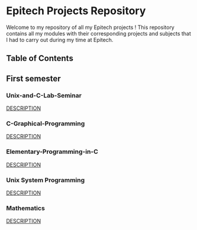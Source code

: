 # Epitech Projects Repository

Welcome to my repository of all my Epitech projects !
This repository contains all my modules with their corresponding projects and subjects that I had to carry out during my time at Epitech.

## Table of Contents

## First semester
### Unix-and-C-Lab-Seminar
  [DESCRIPTION](./Unix-and-C-Lab-Seminar/README.md)

### C-Graphical-Programming
  [DESCRIPTION](./C-Graphical-Programming/First_semester/README.md)

### Elementary-Programming-in-C
  [DESCRIPTION](./Elementary-Programming-in-C/First_semester/README.md)

### Unix System Programming
  [DESCRIPTION](./Unix-System-Programming/First_semester/README.md)

### Mathematics
  [DESCRIPTION](./Mathematics/First_semester/README.md)
